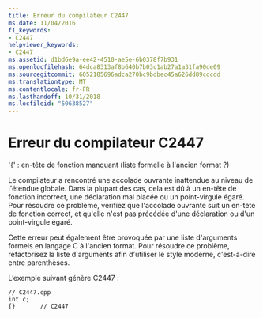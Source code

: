 ```yaml
---
title: Erreur du compilateur C2447
ms.date: 11/04/2016
f1_keywords:
- C2447
helpviewer_keywords:
- C2447
ms.assetid: d1bd6e9a-ee42-4510-ae5e-6b0378f7b931
ms.openlocfilehash: 64dca8313af8b640b7b03c1ab27a1a31fa90de09
ms.sourcegitcommit: 6052185696adca270bc9bdbec45a626dd89cdcdd
ms.translationtype: MT
ms.contentlocale: fr-FR
ms.lasthandoff: 10/31/2018
ms.locfileid: "50638527"
---
```

# <a name="compiler-error-c2447"></a>Erreur du compilateur C2447

'{' : en-tête de fonction manquant (liste formelle à l'ancien format ?)

Le compilateur a rencontré une accolade ouvrante inattendue au niveau de l'étendue globale. Dans la plupart des cas, cela est dû à un en-tête de fonction incorrect, une déclaration mal placée ou un point-virgule égaré. Pour résoudre ce problème, vérifiez que l'accolade ouvrante suit un en-tête de fonction correct, et qu'elle n'est pas précédée d'une déclaration ou d'un point-virgule égaré.

Cette erreur peut également être provoquée par une liste d'arguments formels en langage C à l'ancien format. Pour résoudre ce problème, refactorisez la liste d'arguments afin d'utiliser le style moderne, c'est-à-dire entre parenthèses.

L’exemple suivant génère C2447 :

```
// C2447.cpp
int c;
{}       // C2447
```